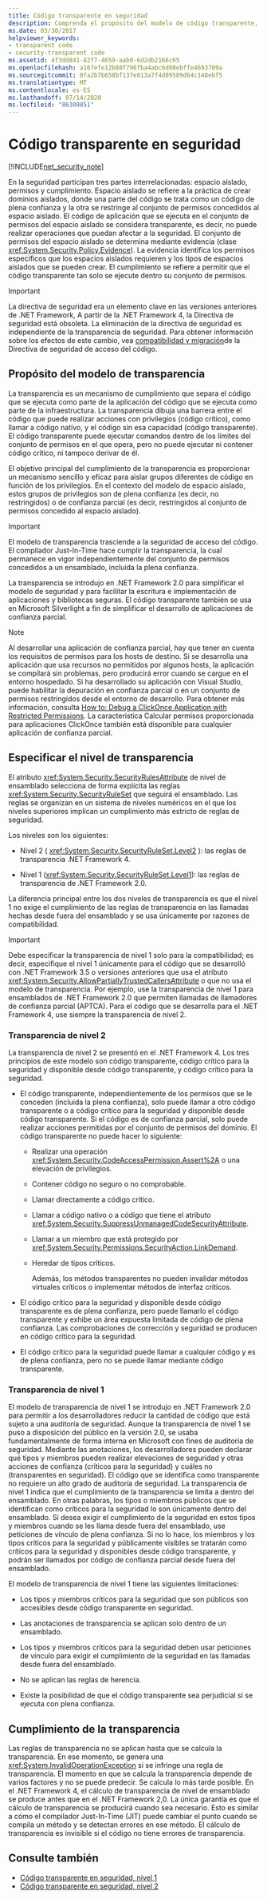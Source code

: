 ```yaml
---
title: Código transparente en seguridad
description: Comprenda el propósito del modelo de código transparente, cómo especificar el nivel de transparencia y el cumplimiento de la transparencia en la seguridad.
ms.date: 03/30/2017
helpviewer_keywords:
- transparent code
- security-transparent code
ms.assetid: 4f3dd841-82f7-4659-aab0-6d2db2166c65
ms.openlocfilehash: a167efe12b88f796fba4abc6d60ebffe4693709a
ms.sourcegitcommit: 0fa2b7b658bf137e813a7f4d09589d64c148ebf5
ms.translationtype: MT
ms.contentlocale: es-ES
ms.lasthandoff: 07/14/2020
ms.locfileid: "86309851"
---
```

# <a name="security-transparent-code"></a>Código transparente en seguridad

[!INCLUDE[net_security_note](../../../includes/net-security-note-md.md)]

En la seguridad participan tres partes interrelacionadas: espacio aislado, permisos y cumplimiento. Espacio aislado se refiere a la práctica de crear dominios aislados, donde una parte del código se trata como un código de plena confianza y la otra se restringe al conjunto de permisos concedidos al espacio aislado. El código de aplicación que se ejecuta en el conjunto de permisos del espacio aislado se considera transparente, es decir, no puede realizar operaciones que puedan afectar a la seguridad. El conjunto de permisos del espacio aislado se determina mediante evidencia (clase <xref:System.Security.Policy.Evidence>). La evidencia identifica los permisos específicos que los espacios aislados requieren y los tipos de espacios aislados que se pueden crear. El cumplimiento se refiere a permitir que el código transparente tan solo se ejecute dentro su conjunto de permisos.

> [!IMPORTANT]
> La directiva de seguridad era un elemento clave en las versiones anteriores de .NET Framework, A partir de la .NET Framework 4, la Directiva de seguridad está obsoleta. La eliminación de la directiva de seguridad es independiente de la transparencia de seguridad. Para obtener información sobre los efectos de este cambio, vea [compatibilidad y migración](code-access-security-policy-compatibility-and-migration.md)de la Directiva de seguridad de acceso del código.

## <a name="purpose-of-the-transparency-model"></a>Propósito del modelo de transparencia

La transparencia es un mecanismo de cumplimiento que separa el código que se ejecuta como parte de la aplicación del código que se ejecuta como parte de la infraestructura. La transparencia dibuja una barrera entre el código que puede realizar acciones con privilegios (código crítico), como llamar a código nativo, y el código sin esa capacidad (código transparente). El código transparente puede ejecutar comandos dentro de los límites del conjunto de permisos en el que opera, pero no puede ejecutar ni contener código crítico, ni tampoco derivar de él.

El objetivo principal del cumplimiento de la transparencia es proporcionar un mecanismo sencillo y eficaz para aislar grupos diferentes de código en función de los privilegios. En el contexto del modelo de espacio aislado, estos grupos de privilegios son de plena confianza (es decir, no restringidos) o de confianza parcial (es decir, restringidos al conjunto de permisos concedido al espacio aislado).

> [!IMPORTANT]
> El modelo de transparencia trasciende a la seguridad de acceso del código. El compilador Just-In-Time hace cumplir la transparencia, la cual permanece en vigor independientemente del conjunto de permisos concedidos a un ensamblado, incluida la plena confianza.

La transparencia se introdujo en .NET Framework 2.0 para simplificar el modelo de seguridad y para facilitar la escritura e implementación de aplicaciones y bibliotecas seguras. El código transparente también se usa en Microsoft Silverlight a fin de simplificar el desarrollo de aplicaciones de confianza parcial.

> [!NOTE]
> Al desarrollar una aplicación de confianza parcial, hay que tener en cuenta los requisitos de permisos para los hosts de destino. Si se desarrolla una aplicación que usa recursos no permitidos por algunos hosts, la aplicación se compilará sin problemas, pero producirá error cuando se cargue en el entorno hospedado. Si ha desarrollado su aplicación con Visual Studio, puede habilitar la depuración en confianza parcial o en un conjunto de permisos restringidos desde el entorno de desarrollo. Para obtener más información, consulta [How to: Debug a ClickOnce Application with Restricted Permissions](/visualstudio/deployment/how-to-debug-a-clickonce-application-with-restricted-permissions). La característica Calcular permisos proporcionada para aplicaciones ClickOnce también está disponible para cualquier aplicación de confianza parcial.

## <a name="specifying-the-transparency-level"></a>Especificar el nivel de transparencia

El atributo <xref:System.Security.SecurityRulesAttribute> de nivel de ensamblado selecciona de forma explícita las reglas <xref:System.Security.SecurityRuleSet> que seguirá el ensamblado. Las reglas se organizan en un sistema de niveles numéricos en el que los niveles superiores implican un cumplimiento más estricto de reglas de seguridad.

Los niveles son los siguientes:

- Nivel 2 ( <xref:System.Security.SecurityRuleSet.Level2> ): las reglas de transparencia .NET Framework 4.

- Nivel 1 (<xref:System.Security.SecurityRuleSet.Level1>): las reglas de transparencia de .NET Framework 2.0.

La diferencia principal entre los dos niveles de transparencia es que el nivel 1 no exige el cumplimiento de las reglas de transparencia en las llamadas hechas desde fuera del ensamblado y se usa únicamente por razones de compatibilidad.

> [!IMPORTANT]
> Debe especificar la transparencia de nivel 1 solo para la compatibilidad; es decir, especifique el nivel 1 únicamente para el código que se desarrolló con .NET Framework 3.5 o versiones anteriores que usa el atributo <xref:System.Security.AllowPartiallyTrustedCallersAttribute> o que no usa el modelo de transparencia. Por ejemplo, use la transparencia de nivel 1 para ensamblados de .NET Framework 2.0 que permiten llamadas de llamadores de confianza parcial (APTCA). Para el código que se desarrolla para el .NET Framework 4, use siempre la transparencia de nivel 2.

### <a name="level-2-transparency"></a>Transparencia de nivel 2

La transparencia de nivel 2 se presentó en el .NET Framework 4. Los tres principios de este modelo son código transparente, código crítico para la seguridad y disponible desde código transparente, y código crítico para la seguridad.

- El código transparente, independientemente de los permisos que se le conceden (incluida la plena confianza), solo puede llamar a otro código transparente o a código crítico para la seguridad y disponible desde código transparente. Si el código es de confianza parcial, solo puede realizar acciones permitidas por el conjunto de permisos del dominio. El código transparente no puede hacer lo siguiente:

  - Realizar una operación <xref:System.Security.CodeAccessPermission.Assert%2A> o una elevación de privilegios.

  - Contener código no seguro o no comprobable.

  - Llamar directamente a código crítico.

  - Llamar a código nativo o a código que tiene el atributo <xref:System.Security.SuppressUnmanagedCodeSecurityAttribute>.

  - Llamar a un miembro que está protegido por <xref:System.Security.Permissions.SecurityAction.LinkDemand>.

  - Heredar de tipos críticos.

    Además, los métodos transparentes no pueden invalidar métodos virtuales críticos o implementar métodos de interfaz críticos.

- El código crítico para la seguridad y disponible desde código transparente es de plena confianza, pero puede llamarlo el código transparente y exhibe un área expuesta limitada de código de plena confianza. Las comprobaciones de corrección y seguridad se producen en código crítico para la seguridad.

- El código crítico para la seguridad puede llamar a cualquier código y es de plena confianza, pero no se puede llamar mediante código transparente.

### <a name="level-1-transparency"></a>Transparencia de nivel 1

El modelo de transparencia de nivel 1 se introdujo en .NET Framework 2.0 para permitir a los desarrolladores reducir la cantidad de código que está sujeto a una auditoría de seguridad. Aunque la transparencia de nivel 1 se puso a disposición del público en la versión 2.0, se usaba fundamentalmente de forma interna en Microsoft con fines de auditoría de seguridad. Mediante las anotaciones, los desarrolladores pueden declarar qué tipos y miembros pueden realizar elevaciones de seguridad y otras acciones de confianza (críticos para la seguridad) y cuáles no (transparentes en seguridad). El código que se identifica como transparente no requiere un alto grado de auditoría de seguridad. La transparencia de nivel 1 indica que el cumplimiento de la transparencia se limita a dentro del ensamblado. En otras palabras, los tipos o miembros públicos que se identifican como críticos para la seguridad lo son únicamente dentro del ensamblado. Si desea exigir el cumplimiento de la seguridad en estos tipos y miembros cuando se les llama desde fuera del ensamblado, use peticiones de vínculo de plena confianza. Si no lo hace, los miembros y los tipos críticos para la seguridad y públicamente visibles se tratarán como críticos para la seguridad y disponibles desde código transparente, y podrán ser llamados por código de confianza parcial desde fuera del ensamblado.

El modelo de transparencia de nivel 1 tiene las siguientes limitaciones:

- Los tipos y miembros críticos para la seguridad que son públicos son accesibles desde código transparente en seguridad.

- Las anotaciones de transparencia se aplican solo dentro de un ensamblado.

- Los tipos y miembros críticos para la seguridad deben usar peticiones de vínculo para exigir el cumplimiento de la seguridad en las llamadas desde fuera del ensamblado.

- No se aplican las reglas de herencia.

- Existe la posibilidad de que el código transparente sea perjudicial si se ejecuta con plena confianza.

## <a name="transparency-enforcement"></a>Cumplimiento de la transparencia

Las reglas de transparencia no se aplican hasta que se calcula la transparencia. En ese momento, se genera una <xref:System.InvalidOperationException> si se infringe una regla de transparencia. El momento en que se calcula la transparencia depende de varios factores y no se puede predecir. Se calcula lo más tarde posible. En el .NET Framework 4, el cálculo de transparencia de nivel de ensamblado se produce antes que en el .NET Framework 2,0. La única garantía es que el cálculo de transparencia se producirá cuando sea necesario. Esto es similar a cómo el compilador Just-In-Time (JIT) puede cambiar el punto cuando se compila un método y se detectan errores en ese método. El cálculo de transparencia es invisible si el código no tiene errores de transparencia.

## <a name="see-also"></a>Consulte también

- [Código transparente en seguridad, nivel 1](security-transparent-code-level-1.md)
- [Código transparente en seguridad, nivel 2](security-transparent-code-level-2.md)
